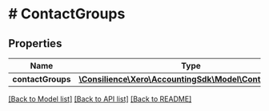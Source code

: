 # # ContactGroups

## Properties

Name | Type | Description | Notes
------------ | ------------- | ------------- | -------------
**contactGroups** | [**\Consilience\Xero\AccountingSdk\Model\ContactGroup[]**](ContactGroup.md) |  | [optional] 

[[Back to Model list]](../../README.md#documentation-for-models) [[Back to API list]](../../README.md#documentation-for-api-endpoints) [[Back to README]](../../README.md)


